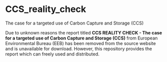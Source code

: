 # CCS_reality_check
The case for a targeted use of Carbon Capture and Storage (CCS)


Due to unknown reasons the report titled **CCS REALITY CHECK - The case for a targeted use of Carbon Capture and Storage (CCS)** from European Environmental Bureau (EEB) has been removed from the source website and is unavailable for download. However, this repository provides the report which can freely used and distributed.
